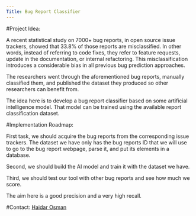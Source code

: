 ```yaml
---
Title: Bug Report Classifier
---
```


#Project Idea:

A recent statistical study on 7000\+ bug reports, in open source issue trackers, showed that 33.8% of those reports are misclassified. In other words, instead of referring to code fixes, they refer  to feature requests, update in the documentation, or internal refactoring. This misclassification introduces a considerable bias in all previous bug prediction approaches.

The researchers went through the aforementioned bug reports, manually classified them, and published the dataset they produced so other researchers can benefit from.

The idea here is to develop a bug report classifier based on some artificial intelligence model. That model can be trained using the available report classification dataset.

#Implementation Roadmap:

First task, we should acquire the bug reports from the corresponding issue trackers. The dataset we have only has the bug reports ID that we will use to go to the bug report webpage, parse it, and put its elements in a database.

Second, we should build the AI model and train it with the dataset we have.

Third, we should test our tool with other bug reports and see how much we score.

The aim here is a good precision and a very high recall.

#Contact: 
[Haidar Osman](%base_url%/staff/Osman)
